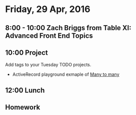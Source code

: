 Friday, 29 Apr, 2016
====================

8:00 - 10:00 Zach Briggs from Table XI: Advanced Front End Topics
-----------------------------------------------------------------

10:00 Project
-------------

Add tags to your Tuesday TODO projects.

* ActiveRecord playground exmaple of [Many to many](https://gist.github.com/JoshCheek/c3af31ee610720ec725f2896a0e38ec4)


12:00 Lunch
-----------

Homework
--------
